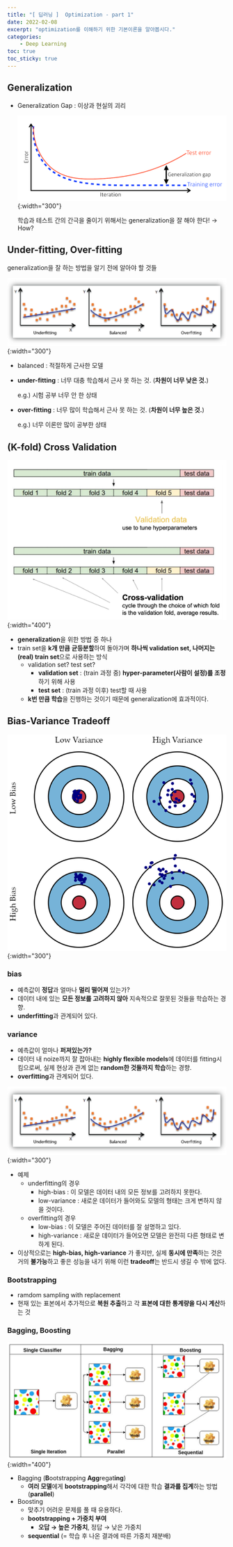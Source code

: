 ```yaml
---
title: "[ 딥러닝 ]  Optimization - part 1"
date: 2022-02-08
excerpt: "optimization를 이해하기 위한 기본이론을 알아봅시다."
categories: 
    - Deep Learning
toc: true
toc_sticky: true
---
```



## Generalization

- Generalization Gap : 이상과 현실의 괴리
    
    ![1.png](/assets/images/posts/deep_learning/optimization/1.png){:width="300"}
    
    학습과 테스트 간의 간극을 줄이기 위해서는 generalization을 잘 해야 한다! → How?
    


## Under-fitting, Over-fitting

generalization을 잘 하는 방법을 알기 전에 알아야 할 것들

![2.png](/assets/images/posts/deep_learning/optimization/2.png){:width="300"}

- balanced : 적절하게 근사한 모델
- **under-fitting** : 너무 대충 학습해서 근사 못 하는 것. (**차원이 너무 낮은 것.**)
    
    e.g.) 시험 공부 너무 안 한 상태
    
- **over-fitting** : 너무 많이 학습해서 근사 못 하는 것. (**차원이 너무 높은 것.**)
    
    e.g.) 너무 이론만 많이 공부한 상태
    


## (K-fold) Cross Validation

![3.png](/assets/images/posts/deep_learning/optimization/3.png){:width="400"}

- **generalization**을 위한 방법 중 하나
- train set을 **k개 만큼** **균등분할**하여 돌아가며 **하나씩 validation set, 나머지는 (real) train set**으로 사용하는 방식
    - validation set? test set?
        - **validation set** : (train 과정 중) **hyper-parameter(사람이 설정)를 조정**하기 위해 사용
        - **test set** : (train 과정 이후) test할 때 사용
    - **k번 만큼 학습**을 진행하는 것이기 때문에 generalization에 효과적이다.



## Bias-Variance Tradeoff

![4.png](/assets/images/posts/deep_learning/optimization/4.png){:width="300"}

### bias

- 예측값이 **정답**과 얼마나 **멀리 떨어져** 있는가?
- 데이터 내에 있는 **모든 정보를 고려하지 않아** 지속적으로 잘못된 것들을 학습하는 경향.
- **underfitting**과 관계되어 있다.

### variance

- 예측값이 얼마나 **퍼져있는가?**
- 데이터 내 noize까지 잘 잡아내는 **highly flexible models**에 데이터를 fitting시킴으로써, 실제 현상과 관계 없는 **random한 것들까지 학습**하는 경향.
- **overfitting**과 관계되어 있다.

![2.png](/assets/images/posts/deep_learning/optimization/2.png){:width="300"}

- 예제
    - underfitting의 경우
        - high-bias : 이 모델은 데이터 내의 모든 정보를 고려하지 못한다.
        - low-variance : 새로운 데이터가 들어와도 모델의 형태는 크게 변하지 않을 것이다.
    - overfitting의 경우
        - low-bias : 이 모델은 주어진 데이터를 잘 설명하고 있다.
        - high-variance : 새로운 데이터가 들어오면 모델은 완전히 다른 형태로 변하게 된다.
- 이상적으로는 **high-bias, high-variance** 가 좋지만, 실제 **동시에 만족**하는 것은 거의 **불가능**하고 좋은 성능을 내기 위해 이런 **tradeoff**는 반드시 생길 수 밖에 없다.


### Bootstrapping

- ramdom sampling with replacement
- 현재 있는 표본에서 추가적으로 **복원 추출**하고 각 **표본에 대한 통계량을 다시 계산**하는 것


### Bagging, Boosting

![5.png](/assets/images/posts/deep_learning/optimization/5.png){:width="400"}

- Bagging (**B**ootstrapping **Agg**regat**ing**)
    - **여러 모델**에게 **bootstrapping**해서 각각에 대한 학습 **결과를 집계**하는 방법 (**parallel**)
- Boosting
    - 맞추기 어려운 문제를 풀 때 유용하다.
    - **bootstrapping + 가중치 부여**
        - **오답 → 높은 가중치**, 정답 → 낮은 가중치
    - **sequential** (= 학습 후 나온 결과에 따른 가중치 재분배)

